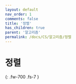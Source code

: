 ```yaml
---
layout: default
nav_order: 1
comments: false 
title: '정렬'
has_children: true
parent: '알고리즘'
permalink: /docs/CS/알고리즘/정렬
---
```


# 정렬
{: .fw-700 .fs-7 }